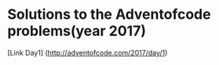 # Solutions to the Adventofcode problems(year 2017)
[Link Day1] (http://adventofcode.com/2017/day/1)
